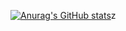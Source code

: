 <!-- ### Hi there 👋 -->

[![Anurag's GitHub stats](https://github-readme-stats.vercel.app/api?username=rblakeh&count_private=true&title_color=CFB87C&text_color=CFB87C&bg_color=000000&show_icons=true&icon_color=a2a4a3)](https://github.com/anuraghazra/github-readme-stats)z

<!-- [![Top Langs](https://github-readme-stats.vercel.app/api/top-langs/?username=rblakeh&layout=compact)](https://github.com/anuraghazra/github-readme-stats) -->

<!--
**rBlakeH/rblakeh** is a ✨ _special_ ✨ repository because its `README.md` (this file) appears on your GitHub profile.

Here are some ideas to get you started:

- 🔭 I’m currently working on ...
- 🌱 I’m currently learning ...
- 👯 I’m looking to collaborate on ...
- 🤔 I’m looking for help with ...
- 💬 Ask me about ...
- 📫 How to reach me: ...
- 😄 Pronouns: ...
- ⚡ Fun fact: ...
-->

